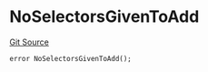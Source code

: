 # NoSelectorsGivenToAdd
[Git Source](https://github.com/thrackle-io/tron/blob/ce8f3ce20cc777375e5a3cbfcde63db2607acc28/src/client/token/handler/diamond/HandlerDiamondLib.sol)


```solidity
error NoSelectorsGivenToAdd();
```


